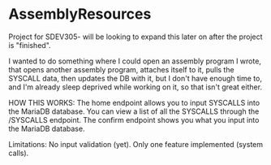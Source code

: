 # AssemblyResources
Project for SDEV305- will be looking to expand this later on after the project is "finished".

I wanted to do something where I could open an assembly program I wrote, that opens another assembly program, attaches itself to it, pulls the SYSCALL data, then updates the DB with it, but I don't have enough time to, and I'm already sleep deprived while working on it, so that isn't great either.

HOW THIS WORKS:
The home endpoint allows you to input SYSCALLS into the MariaDB database.
You can view a list of all the SYSCALLS through the /SYSCALLS endpoint.
The confirm endpoint shows you what you input into the MariaDB database.

Limitations:
No input validation (yet).
Only one feature implemented (system calls).


